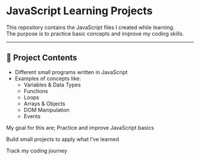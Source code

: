 # JavaScript Learning Projects

This repository contains the JavaScript files I created while learning.  
The purpose is to practice basic concepts and improve my coding skills.

---

## 📂 Project Contents
- Different small programs written in JavaScript
- Examples of concepts like:
  - Variables & Data Types
  - Functions
  - Loops
  - Arrays & Objects
  - DOM Manipulation
  - Events

My goal for this are;
Practice and improve JavaScript basics

Build small projects to apply what I’ve learned

Track my coding journey
